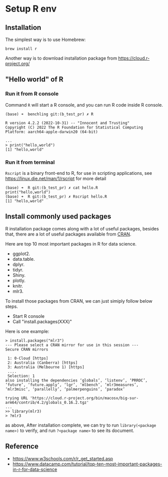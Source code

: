 # Setup R env


## Installation

The simplest way is to  use Homebrew:
```
brew install r
```

Another way is to download installation package from https://cloud.r-project.org/


## "Hello world" of R


### Run it from R console

Command `R` will start a R console, and you can run R code inside R console.
```
(base) ➜  benchling git:(b_test_pr) ✗ R

R version 4.2.2 (2022-10-31) -- "Innocent and Trusting"
Copyright (C) 2022 The R Foundation for Statistical Computing
Platform: aarch64-apple-darwin20 (64-bit)

...
> print("hello,world")
[1] "hello,world"
```

### Run it from terminal
`Rscript` is a binary front-end to R, for use in scripting applications, see https://linux.die.net/man/1/rscript for more detail
```
(base) ➜  R git:(b_test_pr) ✗ cat hello.R
print("hello,world")
(base) ➜  R git:(b_test_pr) ✗ Rscript hello.R
[1] "hello,world"
```




## Install commonly used packages

R installation package comes along with a lot of useful packages, besides that, there are a lot of useful packages available from [CRAN](https://cran.r-project.org/web/packages/).

Here are top 10 most important packages in R for data science.

  - ggplot2.
  - data.table.
  - dplyr.
  - tidyr.
  - Shiny.
  - plotly.
  - knitr.
  - mlr3.


To install those packages from CRAN, we can just simiply follow below steps.

- Start R console
- Call "install.packages(XXX)"

Here is one example:
```
> install.packages("mlr3")
--- Please select a CRAN mirror for use in this session ---
Secure CRAN mirrors

 1: 0-Cloud [https]
 2: Australia (Canberra) [https]
 3: Australia (Melbourne 1) [https]
 ....
 Selection: 1
also installing the dependencies ‘globals’, ‘listenv’, ‘PRROC’, ‘future’, ‘future.apply’, ‘lgr’, ‘mlbench’, ‘mlr3measures’, ‘mlr3misc’, ‘parallelly’, ‘palmerpenguins’, ‘paradox’

trying URL 'https://cloud.r-project.org/bin/macosx/big-sur-arm64/contrib/4.2/globals_0.16.2.tgz'
...
>> library(mlr3)
> ?mlr3
```

as above, After installation complete, we can try to run `library(<package name>)` to verify, and run `?<package name>` to see its document.


## Reference
 - https://www.w3schools.com/r/r_get_started.asp
 - https://www.datacamp.com/tutorial/top-ten-most-important-packages-in-r-for-data-science

